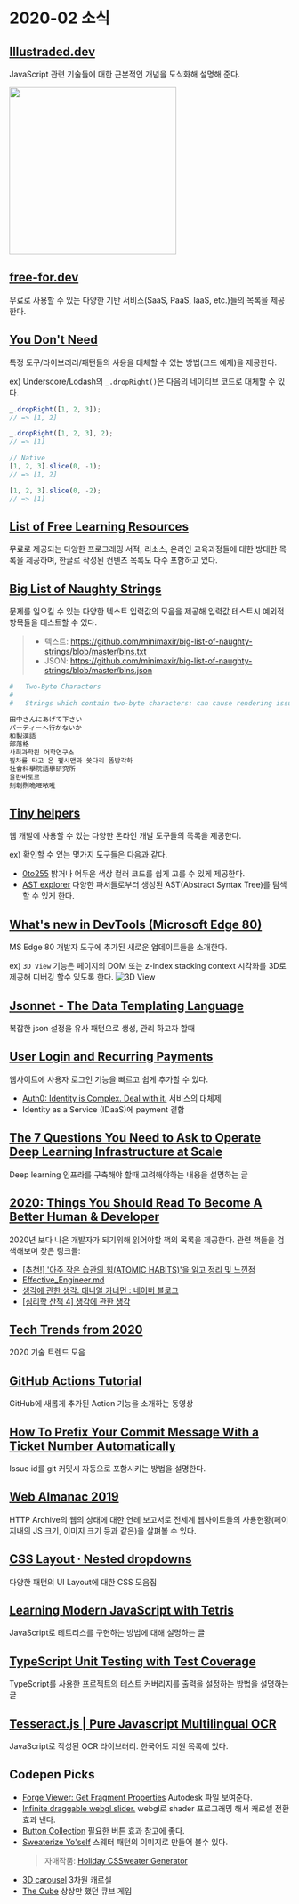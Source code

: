 # 2020-02 소식

## [Illustraded.dev](https://illustrated.dev/)
JavaScript 관련 기술들에 대한 근본적인 개념을 도식화해 설명해 준다.

<img src=https://illustrated.dev/static/5a305ddf702e0099ead6de149b1df19d/1cfc2/Babel_Final_Sm%402x.png style=width:300px>

## [free-for.dev](https://free-for.dev/)
무료로 사용할 수 있는 다양한 기반 서비스(SaaS, PaaS, IaaS, etc.)들의 목록을 제공한다.

## [You Don't Need](https://github.com/you-dont-need/You-Dont-Need)
특정 도구/라이브러리/패턴들의 사용을 대체할 수 있는 방법(코드 예제)을 제공한다.

ex) Underscore/Lodash의 `_.dropRight()`은 다음의 네이티브 코드로 대체할 수 있다.
```js
_.dropRight([1, 2, 3]);
// => [1, 2]

_.dropRight([1, 2, 3], 2);
// => [1]

// Native
[1, 2, 3].slice(0, -1);
// => [1, 2]

[1, 2, 3].slice(0, -2);
// => [1]
```

## [List of Free Learning Resources](https://ebookfoundation.github.io/free-programming-books/)

무료로 제공되는 다양한 프로그래밍 서적, 리소스, 온라인 교육과정들에 대한 방대한 목록을 제공하며, 한글로 작성된 컨텐츠 목록도 다수 포함하고 있다.

## [Big List of Naughty Strings](https://github.com/minimaxir/big-list-of-naughty-strings/)

문제를 일으킬 수 있는 다양한 텍스트 입력값의 모음을 제공해
입력값 테스트시 예외적 항목들을 테스트할 수 있다.

> - 텍스트: https://github.com/minimaxir/big-list-of-naughty-strings/blob/master/blns.txt
> - JSON: https://github.com/minimaxir/big-list-of-naughty-strings/blob/master/blns.json

```sh
#	Two-Byte Characters
#
#	Strings which contain two-byte characters: can cause rendering issues or character-length issues

田中さんにあげて下さい
パーティーへ行かないか
和製漢語
部落格
사회과학원 어학연구소
찦차를 타고 온 펲시맨과 쑛다리 똠방각하
社會科學院語學研究所
울란바토르
𠜎𠜱𠝹𠱓𠱸𠲖𠳏
```

## [Tiny helpers](https://tiny-helpers.dev/)

웹 개발에 사용할 수 있는 다양한 온라인 개발 도구들의 목록을 제공한다.

ex) 확인할 수 있는 몇가지 도구들은 다음과 같다.
- [0to255](https://www.0to255.com/)
  밝거나 어두운 색상 컬러 코드를 쉽게 고를 수 있게 제공한다.
- [AST explorer](https://astexplorer.net/)
  다양한 파서들로부터 생성된 AST(Abstract Syntax Tree)를 탐색할 수 있게 한다.

## [What's new in DevTools (Microsoft Edge 80)](https://docs.microsoft.com/en-us/microsoft-edge/devtools-guide-chromium/whats-new/2019/12/devtools)

MS Edge 80 개발자 도구에 추가된 새로운 업데이트들을 소개한다.

ex) `3D View` 기능은 페이지의 DOM 또는 z-index stacking context 시각화를 3D로 제공해 디버깅 할수 있도록 한다.
![3D View](https://docs.microsoft.com/en-us/microsoft-edge/devtools-guide-chromium/whats-new/images/2019/12/3dview.msft.png)

## [Jsonnet - The Data Templating Language](https://jsonnet.org/learning/tutorial.html)
복잡한 json 설정을 유사 패턴으로 생성, 관리 하고자 할때

## [User Login and Recurring Payments](https://authpack.io/)

웹사이트에 사용자 로그인 기능을 빠르고 쉽게 추가할 수 있다.

* [Auth0: Identity is Complex. Deal with it.](https://auth0.com/) 서비스의 대체제
* Identity as a Service (IDaaS)에 payment 결합

## [The 7 Questions You Need to Ask to Operate Deep Learning Infrastructure at Scale](https://jameskle.com/writes/deep-learning-infrastructure-tooling)

Deep learning 인프라를 구축해야 할때 고려해야하는 내용을 설명하는 글

## [2020: Things You Should Read To Become A Better Human & Developer](https://dottedsquirrel.com/everything-else/2020-reading-list-for-developers/)

2020년 보다 나은 개발자가 되기위해 읽어야할 책의 목록을 제공한다.
관련 책들을 검색해보며 찾은 링크들:

* [\[추천!\] '아주 작은 습관의 힘(ATOMIC HABITS)'을 읽고 정리 및 느낀점](https://youngchangoon.tistory.com/43)
* [Effective\_Engineer.md](https://gist.github.com/rondy/af1dee1d28c02e9a225ae55da2674a6f)
* [생각에 관한 생각. 대니얼 카너먼 : 네이버 블로그](https://m.blog.naver.com/PostView.nhn?blogId=graymarket&logNo=220365261135&proxyReferer=https://www.google.com/)
* [\[심리학 산책 4\] 생각에 관한 생각](https://story.pxd.co.kr/708)

## [Tech Trends from 2020](https://danieleckler.com/2020/)

2020 기술 트렌드 모음

## [GitHub Actions Tutorial](https://www.youtube.com/watch?time_continue=2&v=J4EhgEskSZA)

GitHub에 새롭게 추가된 Action 기능을 소개하는 동영상

## [How To Prefix Your Commit Message With a Ticket Number Automatically](https://medium.com/better-programming/how-to-automatically-add-the-ticket-number-in-git-commit-message-bda5426ded05)

Issue id를 git 커밋시 자동으로 포함시키는 방법을 설명한다.

## [Web Almanac 2019](https://almanac.httparchive.org/en/2019/table-of-contents)

HTTP Archive의 웹의 상태에 대한 연례 보고서로 전세계 웹사이트들의 사용현황(페이지내의 JS 크기, 이미지 크기 등과 같은)을 살펴볼 수 있다.

## [CSS Layout ∙ Nested dropdowns](https://csslayout.io/patterns/nested-dropdowns)

다양한 패턴의 UI Layout에 대한 CSS 모음집

## [Learning Modern JavaScript with Tetris](https://medium.com/@michael.karen/learning-modern-javascript-with-tetris-92d532bcd057)

JavaScript로 테트리스를 구현하는 방법에 대해 설명하는 글

## [TypeScript Unit Testing with Test Coverage](https://medium.com/swlh/typescript-unit-testing-with-test-coverage-2cc0cc6f3fd1)
TypeScript를 사용한 프로젝트의 테스트 커버리지를 출력을 설정하는 방법을 설명하는 글

## [Tesseract.js | Pure Javascript Multilingual OCR](https://tesseract.projectnaptha.com/)
JavaScript로 작성된 OCR 라이브러리. 한국어도 지원 목록에 있다.

## Codepen Picks
- [Forge Viewer: Get Fragment Properties](https://codepen.io/petrbroz/pen/OJJYGXv)
Autodesk 파일 보여준다.
- [Infinite draggable webgl slider.](https://codepen.io/ReGGae/pen/povjKxV)
webgl로 shader 프로그래밍 해서 캐로셀 전환 효과 낸다.
- [Button Collection](https://codepen.io/alphardex/pen/VwwVLdM)
필요한 버튼 효과 참고에 좋다.
- [Sweaterize Yo'self](https://codepen.io/cobra_winfrey/pen/BayQeyr)
스웨터 패턴의 이미지로 만들어 볼수 있다.
  > 자매작품: [Holiday CSSweater Generator](https://codepen.io/cobra_winfrey/pen/ZEYzMBj)
- [3D carousel](https://codepen.io/hoanghien0410/pen/MMPaqm)
3차원 캐로셀
- [The Cube](https://codepen.io/bsehovac/pen/EMyWVv)
상상만 했던 큐브 게임
